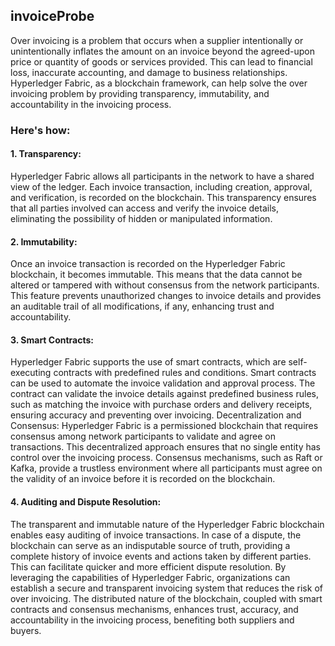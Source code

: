 ## invoiceProbe

Over invoicing is a problem that occurs when a supplier intentionally or unintentionally inflates the amount on an invoice beyond the agreed-upon price or quantity of goods or services provided. This can lead to financial loss, inaccurate accounting, and damage to business relationships.
Hyperledger Fabric, as a blockchain framework, can help solve the over invoicing problem by providing transparency, immutability, and accountability in the invoicing process. 
### Here's how:
#### 1. Transparency: 
Hyperledger Fabric allows all participants in the network to have a shared view of the ledger. Each invoice transaction, including creation, approval, and verification, is recorded on the blockchain. This transparency ensures that all parties involved can access and verify the invoice details, eliminating the possibility of hidden or manipulated information.
#### 2. Immutability: 
Once an invoice transaction is recorded on the Hyperledger Fabric blockchain, it becomes immutable. This means that the data cannot be altered or tampered with without consensus from the network participants. This feature prevents unauthorized changes to invoice details and provides an auditable trail of all modifications, if any, enhancing trust and accountability.
####  3. Smart Contracts: 
Hyperledger Fabric supports the use of smart contracts, which are self-executing contracts with predefined rules and conditions. Smart contracts can be used to automate the invoice validation and approval process. The contract can validate the invoice details against predefined business rules, such as matching the invoice with purchase orders and delivery receipts, ensuring accuracy and preventing over invoicing.
Decentralization and Consensus: Hyperledger Fabric is a permissioned blockchain that requires consensus among network participants to validate and agree on transactions. This decentralized approach ensures that no single entity has control over the invoicing process. Consensus mechanisms, such as Raft or Kafka, provide a trustless environment where all participants must agree on the validity of an invoice before it is recorded on the blockchain.
#### 4. Auditing and Dispute Resolution: 
The transparent and immutable nature of the Hyperledger Fabric blockchain enables easy auditing of invoice transactions. In case of a dispute, the blockchain can serve as an indisputable source of truth, providing a complete history of invoice events and actions taken by different parties. This can facilitate quicker and more efficient dispute resolution.
By leveraging the capabilities of Hyperledger Fabric, organizations can establish a secure and transparent invoicing system that reduces the risk of over invoicing. The distributed nature of the blockchain, coupled with smart contracts and consensus mechanisms, enhances trust, accuracy, and accountability in the invoicing process, benefiting both suppliers and buyers.
